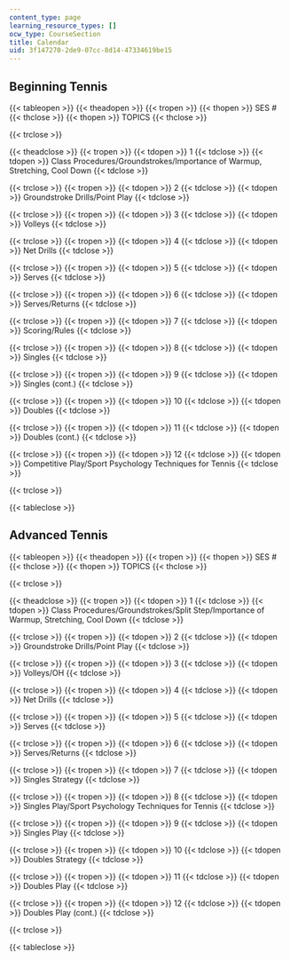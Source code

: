 ```yaml
---
content_type: page
learning_resource_types: []
ocw_type: CourseSection
title: Calendar
uid: 3f147270-2de9-07cc-8d14-47334619be15
---
```


Beginning Tennis
----------------

{{< tableopen >}}
{{< theadopen >}}
{{< tropen >}}
{{< thopen >}}
SES #
{{< thclose >}}
{{< thopen >}}
TOPICS
{{< thclose >}}

{{< trclose >}}

{{< theadclose >}}
{{< tropen >}}
{{< tdopen >}}
1
{{< tdclose >}}
{{< tdopen >}}
Class Procedures/Groundstrokes/Importance of Warmup, Stretching, Cool Down
{{< tdclose >}}

{{< trclose >}}
{{< tropen >}}
{{< tdopen >}}
2
{{< tdclose >}}
{{< tdopen >}}
Groundstroke Drills/Point Play
{{< tdclose >}}

{{< trclose >}}
{{< tropen >}}
{{< tdopen >}}
3
{{< tdclose >}}
{{< tdopen >}}
Volleys
{{< tdclose >}}

{{< trclose >}}
{{< tropen >}}
{{< tdopen >}}
4
{{< tdclose >}}
{{< tdopen >}}
Net Drills
{{< tdclose >}}

{{< trclose >}}
{{< tropen >}}
{{< tdopen >}}
5
{{< tdclose >}}
{{< tdopen >}}
Serves
{{< tdclose >}}

{{< trclose >}}
{{< tropen >}}
{{< tdopen >}}
6
{{< tdclose >}}
{{< tdopen >}}
Serves/Returns
{{< tdclose >}}

{{< trclose >}}
{{< tropen >}}
{{< tdopen >}}
7
{{< tdclose >}}
{{< tdopen >}}
Scoring/Rules
{{< tdclose >}}

{{< trclose >}}
{{< tropen >}}
{{< tdopen >}}
8
{{< tdclose >}}
{{< tdopen >}}
Singles
{{< tdclose >}}

{{< trclose >}}
{{< tropen >}}
{{< tdopen >}}
9
{{< tdclose >}}
{{< tdopen >}}
Singles (cont.)
{{< tdclose >}}

{{< trclose >}}
{{< tropen >}}
{{< tdopen >}}
10
{{< tdclose >}}
{{< tdopen >}}
Doubles
{{< tdclose >}}

{{< trclose >}}
{{< tropen >}}
{{< tdopen >}}
11
{{< tdclose >}}
{{< tdopen >}}
Doubles (cont.)
{{< tdclose >}}

{{< trclose >}}
{{< tropen >}}
{{< tdopen >}}
12
{{< tdclose >}}
{{< tdopen >}}
Competitive Play/Sport Psychology Techniques for Tennis
{{< tdclose >}}

{{< trclose >}}

{{< tableclose >}}

  

Advanced Tennis
---------------

{{< tableopen >}}
{{< theadopen >}}
{{< tropen >}}
{{< thopen >}}
SES #
{{< thclose >}}
{{< thopen >}}
TOPICS
{{< thclose >}}

{{< trclose >}}

{{< theadclose >}}
{{< tropen >}}
{{< tdopen >}}
1
{{< tdclose >}}
{{< tdopen >}}
Class Procedures/Groundstrokes/Split Step/Importance of Warmup, Stretching, Cool Down
{{< tdclose >}}

{{< trclose >}}
{{< tropen >}}
{{< tdopen >}}
2
{{< tdclose >}}
{{< tdopen >}}
Groundstroke Drills/Point Play
{{< tdclose >}}

{{< trclose >}}
{{< tropen >}}
{{< tdopen >}}
3
{{< tdclose >}}
{{< tdopen >}}
Volleys/OH
{{< tdclose >}}

{{< trclose >}}
{{< tropen >}}
{{< tdopen >}}
4
{{< tdclose >}}
{{< tdopen >}}
Net Drills
{{< tdclose >}}

{{< trclose >}}
{{< tropen >}}
{{< tdopen >}}
5
{{< tdclose >}}
{{< tdopen >}}
Serves
{{< tdclose >}}

{{< trclose >}}
{{< tropen >}}
{{< tdopen >}}
6
{{< tdclose >}}
{{< tdopen >}}
Serves/Returns
{{< tdclose >}}

{{< trclose >}}
{{< tropen >}}
{{< tdopen >}}
7
{{< tdclose >}}
{{< tdopen >}}
Singles Strategy
{{< tdclose >}}

{{< trclose >}}
{{< tropen >}}
{{< tdopen >}}
8
{{< tdclose >}}
{{< tdopen >}}
Singles Play/Sport Psychology Techniques for Tennis
{{< tdclose >}}

{{< trclose >}}
{{< tropen >}}
{{< tdopen >}}
9
{{< tdclose >}}
{{< tdopen >}}
Singles Play
{{< tdclose >}}

{{< trclose >}}
{{< tropen >}}
{{< tdopen >}}
10
{{< tdclose >}}
{{< tdopen >}}
Doubles Strategy
{{< tdclose >}}

{{< trclose >}}
{{< tropen >}}
{{< tdopen >}}
11
{{< tdclose >}}
{{< tdopen >}}
Doubles Play
{{< tdclose >}}

{{< trclose >}}
{{< tropen >}}
{{< tdopen >}}
12
{{< tdclose >}}
{{< tdopen >}}
Doubles Play (cont.)
{{< tdclose >}}

{{< trclose >}}

{{< tableclose >}}